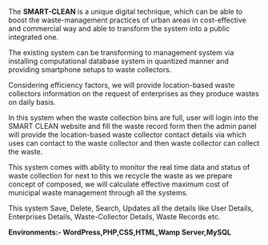 The <b>SMART-CLEAN</b> is a unique digital technique, which can be able to boost the waste-management practices of urban areas in cost-effective and commercial way and able to transform the system into a public integrated one.

The existing system can be transforming to management system via installing computational database system in quantized manner and providing smartphone setups to waste collectors. 

Considering efficiency factors, we will provide location-based waste collectors information on the request of enterprises as they produce wastes on daily basis.

In this system when the waste collection bins are full, user will login into the SMART CLEAN website and fill the waste record form then the admin panel will provide the location-based waste collector contact details via which uses can contact to the waste collector and then waste collector can collect the waste. 

This system comes with ability to monitor the real time data and status of waste collection for next to this we recycle the waste as we prepare concept of composed, we will calculate effective maximum cost of municipal waste management through all the systems. 

This system Save, Delete, Search, Updates all the details like User Details, Enterprises Details, Waste-Collector Details, Waste Records etc.

<b>Environments:- WordPress,PHP,CSS,HTML,Wamp Server,MySQL</b>
